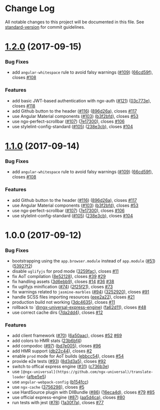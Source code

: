 # Change Log

All notable changes to this project will be documented in this file. See [standard-version](https://github.com/conventional-changelog/standard-version) for commit guidelines.

<a name="1.2.0"></a>
# [1.2.0](https://github.com/ng-seed/universal/compare/v1.0.0...v1.2.0) (2017-09-15)


### Bug Fixes

* add `angular-whitespace` rule to avoid falsy warnings ([#109](https://github.com/ng-seed/universal/issues/109)) ([66cd59f](https://github.com/ng-seed/universal/commit/66cd59f)), closes [#108](https://github.com/ng-seed/universal/issues/108)


### Features

* add basic JWT-based authentication with ngx-auth ([#121](https://github.com/ng-seed/universal/issues/121)) ([03c773e](https://github.com/ng-seed/universal/commit/03c773e)), closes [#118](https://github.com/ng-seed/universal/issues/118)
* add Github button to the header ([#116](https://github.com/ng-seed/universal/issues/116)) ([896d26a](https://github.com/ng-seed/universal/commit/896d26a)), closes [#117](https://github.com/ng-seed/universal/issues/117)
* use Angular Material components ([#103](https://github.com/ng-seed/universal/issues/103)) ([b3f2bfd](https://github.com/ng-seed/universal/commit/b3f2bfd)), closes [#53](https://github.com/ng-seed/universal/issues/53)
* use ngx-perfect-scrollbar ([#107](https://github.com/ng-seed/universal/issues/107)) ([7e17300](https://github.com/ng-seed/universal/commit/7e17300)), closes [#106](https://github.com/ng-seed/universal/issues/106)
* use stylelint-config-standard ([#105](https://github.com/ng-seed/universal/issues/105)) ([238e3cb](https://github.com/ng-seed/universal/commit/238e3cb)), closes [#104](https://github.com/ng-seed/universal/issues/104)



<a name="1.1.0"></a>
# [1.1.0](https://github.com/ng-seed/universal/compare/v1.0.0...v1.1.0) (2017-09-14)


### Bug Fixes

* add `angular-whitespace` rule to avoid falsy warnings ([#109](https://github.com/ng-seed/universal/issues/109)) ([66cd59f](https://github.com/ng-seed/universal/commit/66cd59f)), closes [#108](https://github.com/ng-seed/universal/issues/108)


### Features

* add Github button to the header ([#116](https://github.com/ng-seed/universal/issues/116)) ([896d26a](https://github.com/ng-seed/universal/commit/896d26a)), closes [#117](https://github.com/ng-seed/universal/issues/117)
* use Angular Material components ([#103](https://github.com/ng-seed/universal/issues/103)) ([b3f2bfd](https://github.com/ng-seed/universal/commit/b3f2bfd)), closes [#53](https://github.com/ng-seed/universal/issues/53)
* use ngx-perfect-scrollbar ([#107](https://github.com/ng-seed/universal/issues/107)) ([7e17300](https://github.com/ng-seed/universal/commit/7e17300)), closes [#106](https://github.com/ng-seed/universal/issues/106)
* use stylelint-config-standard ([#105](https://github.com/ng-seed/universal/issues/105)) ([238e3cb](https://github.com/ng-seed/universal/commit/238e3cb)), closes [#104](https://github.com/ng-seed/universal/issues/104)



<a name="1.0.0"></a>
# 1.0.0 (2017-09-12)


### Bug Fixes

* bootstrapping using the `app.browser.module` instead of `app.module` ([#51](https://github.com/ng-seed/universal/issues/51)) ([53927f2](https://github.com/ng-seed/universal/commit/53927f2))
* disable `uglifyjs` for prod mode ([3259fac](https://github.com/ng-seed/universal/commit/3259fac)), closes [#11](https://github.com/ng-seed/universal/issues/11)
* fix AoT compilation ([8e52128](https://github.com/ng-seed/universal/commit/8e52128)), closes [#39](https://github.com/ng-seed/universal/issues/39) [#29](https://github.com/ng-seed/universal/issues/29)
* fix handling assets ([3d6ebb9](https://github.com/ng-seed/universal/commit/3d6ebb9)), closes [#14](https://github.com/ng-seed/universal/issues/14) [#36](https://github.com/ng-seed/universal/issues/36) [#38](https://github.com/ng-seed/universal/issues/38)
* fix uglifyjs minification ([#74](https://github.com/ng-seed/universal/issues/74)) ([2f25f21](https://github.com/ng-seed/universal/commit/2f25f21)), closes [#73](https://github.com/ng-seed/universal/issues/73)
* fix warnings related to `jasmine-marbles` ([#94](https://github.com/ng-seed/universal/issues/94)) ([3252920](https://github.com/ng-seed/universal/commit/3252920)), closes [#91](https://github.com/ng-seed/universal/issues/91)
* handle SCSS files importing resources ([eee2a22](https://github.com/ng-seed/universal/commit/eee2a22)), closes [#21](https://github.com/ng-seed/universal/issues/21)
* production build not working ([3dc4635](https://github.com/ng-seed/universal/commit/3dc4635)), closes [#11](https://github.com/ng-seed/universal/issues/11)
* rollback to `[@ngx-universal-express-engine](https://github.com/ngx-universal-express-engine)) ([fa62d11](https://github.com/ng-seed/universal/commit/fa62d11)), closes [#48](https://github.com/ng-seed/universal/issues/48)
* use correct cache dirs ([7da2dd4](https://github.com/ng-seed/universal/commit/7da2dd4)), closes [#12](https://github.com/ng-seed/universal/issues/12)


### Features

* add client framework ([#70](https://github.com/ng-seed/universal/issues/70)) ([6a50aac](https://github.com/ng-seed/universal/commit/6a50aac)), closes [#52](https://github.com/ng-seed/universal/issues/52) [#69](https://github.com/ng-seed/universal/issues/69)
* add colors to HMR stats ([23b6bf4](https://github.com/ng-seed/universal/commit/23b6bf4))
* add compodoc ([#97](https://github.com/ng-seed/universal/issues/97)) ([bd7e005](https://github.com/ng-seed/universal/commit/bd7e005)), closes [#96](https://github.com/ng-seed/universal/issues/96)
* add HMR support ([db22c44](https://github.com/ng-seed/universal/commit/db22c44)), closes [#2](https://github.com/ng-seed/universal/issues/2)
* enable `prod` mode for AoT builds ([ebbcc54](https://github.com/ng-seed/universal/commit/ebbcc54)), closes [#54](https://github.com/ng-seed/universal/issues/54)
* provide e2e tests ([#93](https://github.com/ng-seed/universal/issues/93)) ([8d3d3a5](https://github.com/ng-seed/universal/commit/8d3d3a5)), closes [#92](https://github.com/ng-seed/universal/issues/92)
* switch to offical express engine ([#31](https://github.com/ng-seed/universal/issues/31)) ([c736b3e](https://github.com/ng-seed/universal/commit/c736b3e))
* use `[@ngx-universal](https://github.com/ngx-universal)/translate-loader` ([afbe5e5](https://github.com/ng-seed/universal/commit/afbe5e5))
* use `angular-webpack-config` ([b154fcc](https://github.com/ng-seed/universal/commit/b154fcc))
* use `ngx-cache` ([3756298](https://github.com/ng-seed/universal/commit/3756298)), closes [#5](https://github.com/ng-seed/universal/issues/5)
* use HardSource plugin with DllBundle ([#86](https://github.com/ng-seed/universal/issues/86)) ([16eca4d](https://github.com/ng-seed/universal/commit/16eca4d)), closes [#79](https://github.com/ng-seed/universal/issues/79) [#85](https://github.com/ng-seed/universal/issues/85)
* use official express-engine ([#87](https://github.com/ng-seed/universal/issues/87)) ([aa5d4ca](https://github.com/ng-seed/universal/commit/aa5d4ca)), closes [#80](https://github.com/ng-seed/universal/issues/80)
* run tests with jest ([#78](https://github.com/ng-seed/universal/issues/78)) ([1a30f7a](https://github.com/ng-seed/universal/commit/1a30f7a)), closes [#77](https://github.com/ng-seed/universal/issues/77)
